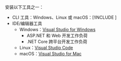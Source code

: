 安装以下工具之一：

* CLI 工具：Windows、Linux 或 macOS：[!INCLUDE [](~/includes/net-core-sdk-download-link.md)]
* IDE/编辑器工具
  * Windows：[Visual Studio for Windows](https://www.microsoft.com/net/download/windows)
    * ASP.NET 和 Web 开发工作负荷
    * .NET Core 跨平台开发工作负荷
  * Linux：[Visual Studio Code](https://www.microsoft.com/net/download/linux)
  * macOS：[Visual Studio for Mac](https://www.microsoft.com/net/download/macos)
